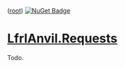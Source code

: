 ﻿([root](https://github.com/CalionVarduk/LfrlAnvil))
[![NuGet Badge](https://buildstats.info/nuget/LfrlAnvil.Requests)](https://www.nuget.org/packages/LfrlAnvil.Requests/)

# [LfrlAnvil.Requests](https://github.com/CalionVarduk/LfrlAnvil/tree/main/src/LfrlAnvil.Requests)

Todo.
